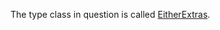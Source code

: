 The type class in question is called
[EitherExtras](scala-either-extras/blob/master/src/main/scala/EitherExtras.scala).
